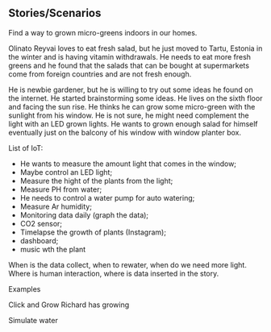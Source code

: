 ## Stories/Scenarios

Find a way to grown micro-greens indoors in our homes. 

Olinato Reyvai loves to eat fresh salad, but he just moved to Tartu, Estonia in the winter and is having vitamin withdrawals. He needs to eat more fresh greens and he found that the salads that can be bought at supermarkets come from foreign countries and are not fresh enough.

He is newbie gardener, but he is willing to try out some ideas he found on the internet. 
He started brainstorming some ideas. He lives on the sixth floor and facing the sun rise. He thinks he can grow some micro-green with the sunlight from his window. 
He is not sure, he might need complement the light with an LED grown lights. 
He wants to grown enough salad for himself eventually just on the balcony of his window with window planter box.

List of IoT:

- He wants to measure the amount light that comes in the window;
- Maybe control an LED light;
- Measure the hight of the plants from the light;
- Measure PH from water;
- He needs to control a water pump for auto watering;
- Measure Ar humidity;
- Monitoring data daily (graph the data);
- CO2 sensor;
- Timelapse the growth of plants (Instagram);
- dashboard;
- music wth the plant

When is the data collect, when to rewater, when do we need more light. Where is human interaction, where is data inserted in the story.

Examples 

Click and Grow
Richard has growing 


Simulate water